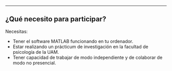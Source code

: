 
---
¿Qué necesito para participar?
---

Necesitas:
- Tener el software MATLAB funcionando en tu ordenador.
- Estar realizando un prácticum de investigación en la facultad de psicología de la UAM.
- Tener capacidad de trabajar de modo independiente y de colaborar de modo no presencial.
